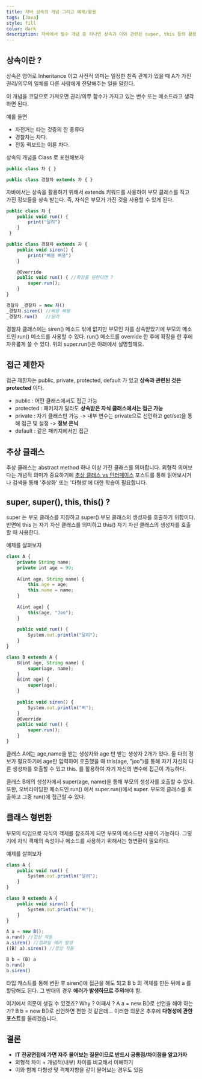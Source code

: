 ```yaml
---
title: 자바 상속의 개념 그리고 예제/활용
tags: [Java]
style: fill
color: dark
description: 자바에서 필수 개념 중 하나인 상속과 이와 관련된 super, this 등의 활용법을 알아보자
---
```


## 상속이란 ?
상속은 영어로 Inheritance 이고 사전적 의미는 일정한 친족 관계가 있을 때 A가 가진 권리/의무의 일체를 다른 사람에게 전달해주는 일을 말한다.

이 개념을 코딩으로 가져오면 권리/의무 함수가 가지고 있는 변수 또는 메소드라고 생각하면 된다. 

예를 들면
- 자전거는 타는 것중의 한 종류다
- 경찰차는 차다.
- 전동 퀵보드는 이륜 차다.

상속의 개념을 Class 로 표현해보자
```javascript
public class 차 { }

public class 경찰차 extends 차 { }
```

자바에서는 상속을 활용하기 위해서 extends 키워드를 사용하여 부모 클래스를 적고 가진 정보들을 상속 받는다. 즉, 자식은 부모가 가진 것을 사용할 수 있게 된다.

```javascript
public class 차 {
    public void run() {
        print("달려")
    }
 }

public class 경찰차 extends 차 {
    public void siren() {
        print("삐용 삐용")
    }

    @Override
    public void run() { //확장을 원한다면 ?
        super.run();
    }
}

경찰차 _경찰차 = new 차()
_경찰차.siren() //삐용 삐용
_경찰차.run()   //달려
```

경찰차 클래스에는 siren() 메소드 밖에 없지만 부모인 차를 상속받았기에 부모의 메소드인 run() 메소드를 사용할 수 있다. run() 메소드를 override 한 후에 확장을 한 후에 자유롭게 쓸 수 있다. 위의 super.run()은 아래에서 설명할께요.

## 접근 제한자
접근 제한자는 public, private, protected, default 가 있고 **상속과 관련된 것은 protected** 이다. 
- public    : 어떤 클래스에서도 접근 가능
- protected : 패키지가 달라도 **상속받은 자식 클래스에서는 접근 가능**
- private   : 자기 클래스만 가능 -> 내부 변수는 private으로 선언하고 get/set을 통해 접근 및 설정 -> **정보 은닉**
- default   : 같은 패키지에서만 접근

## 추상 클래스
추상 클래스는 abstract method 하나 이상 가진 클래스를 의미합니다. 외형적 의미보다는 개념적 의미가 중요하기에 [추상 클래스 vs 인터페이스](java-interface-abstract) 포스트를 통해 읽어보시거나 검색을 통해 '추상화' 또는 '다형성'에 대한 학습이 필요합니다.

## super, super(), this, this() ?
super 는 부모 클래스를 지칭하고 super() 부모 클래스의 생성자를 호출하기 위함이다. 반면에 this 는 자기 자신 클래스를 의미하고 this() 자기 자신 클래스의 생성자를 호출할 때 사용한다.

예제를 살펴보자
```javascript
class A {
	private String name;
	private int age = 99;
	
	A(int age, String name) {
		this.age = age;
		this.name = name;
	}
	
	A(int age) {
		this(age, "Joo");
	}
	
	public void run() { 
		System.out.println("달려"); 
	}
}

class B extends A {
	B(int age, String name) {
		super(age, name);
	}
	B(int age) {
		super(age);
	}
	
	public void siren() { 
		System.out.println("삐");
	}
	@Override
	public void run() {
		super.run();
	}
}
```

클래스 A에는 age,name을 받는 생성자와 age 만 받는 생성자 2개가 있다. 둘 다의 정보가 필요하기에 age만 입력하여 호출했을 때 this(age, "joo")를 통해 자기 자신의 다른 생성자를 호출할 수 있고 this. 를 활용하여 자기 자신의 변수에 접근이 가능하다.

클래스 B에의 생성자에서 super(age, name)을 통해 부모의 생성자를 호출할 수 있다. 또한, 오버라이딩한 메소드인 run() 에서 super.run()에서 super. 부모의 클래스를 호출하고 그중 run()에 접근할 수 있다.


## 클래스 형변환
부모의 타입으로 자식의 객체를 참조하게 되면 부모의 메소드만 사용이 가능하다. 그렇기에 자식 객체의 속성이나 메소드를 사용하기 위해서는 형변환이 필요하다.

예제를 살펴보자
```javascript
class A {
	public void run() { 
		System.out.println("달려"); 
	}
}

class B extends A {
	public void siren() { 
		System.out.println("삐");
	}
}

A a = new B();
a.run() //정상 작동
a.siren() //컴파일 에러 발생
((B) a).siren() //정상 작동

B b = (B) a
b.run()
b.siren()
```

타입 캐스트를 통해 변환 후 siren()에 접근을 해도 되고 B b 의 객체를 만든 뒤에 a 를 할당해도 된다. 그 반대의 경우 **에러가 발생하므로 주의**해야 함.

여기에서 의문이 생길 수 있겠죠? Why ? 어째서 ? A a = new B()로 선언을 해야 하는가? B b = new B()로 선언하면 편한 것 같은데... 이러한 의문은 추후에 **다형성에 관한 포스트**를 올리겠습니다.


## 결론
- **IT 전공면접에 가면 자주 물어보는 질문이므로 반드시 공통점/차이점을 알고가자**
- 외형적 차이 + 개념적(내부) 차이를 비교해서 이해하기
- 이와 함께 다형성 및 객체지향을 같이 물어보는 경우도 있음